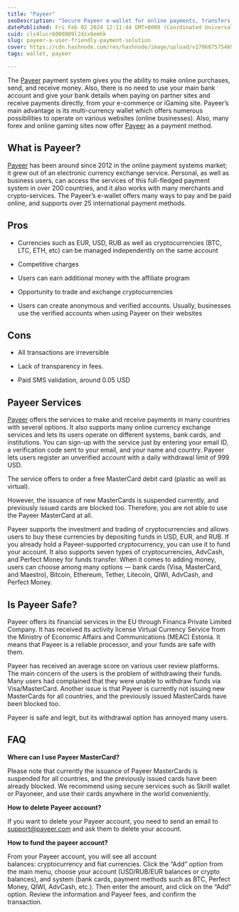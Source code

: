 ```yaml
---
title: "Payeer"
seoDescription: "Secure Payeer e-wallet for online payments, transfers, and crypto trading. Supports 25+ methods in 200+ countries without bank details"
datePublished: Fri Feb 02 2024 12:11:44 GMT+0000 (Coordinated Universal Time)
cuid: cls4lucr6000809l2dzx6emhk
slug: payeer-a-user-friendly-payment-solution
cover: https://cdn.hashnode.com/res/hashnode/image/upload/v1706875754693/c7759f78-f142-4ee0-a4d8-47a883c01764.jpeg
tags: wallet, payeer

---
```


The [Payeer](https://dollarpesa.com/payeer-wallet-review-sign-up-log-in-verification-fees-security/) payment system gives you the ability to make online purchases, send, and receive money. Also, there is no need to use your main bank account and give your bank details when paying on partner sites and receive payments directly, from your e-commerce or iGaming site. Payeer’s main advantage is its multi-currency wallet which offers numerous possibilities to operate on various websites (online businesses). Also, many forex and online gaming sites now offer [Payeer](https://dollarpesa.com/payeer-wallet-review-sign-up-log-in-verification-fees-security/) as a payment method.

## **What is Payeer?**

[Payeer](https://dollarpesa.com/payeer-wallet-review-sign-up-log-in-verification-fees-security/) has been around since 2012 in the online payment systems market; it grew out of an electronic currency exchange service. Personal, as well as business users, can access the services of this full-fledged payment system in over 200 countries, and it also works with many merchants and crypto-services. The Payeer’s e-wallet offers many ways to pay and be paid online, and supports over 25 international payment methods.

## **Pros**

* Currencies such as EUR, USD, RUB as well as cryptocurrencies (BTC, LTC, ETH, etc) can be managed independently on the same account
    
* Competitive charges
    
* Users can earn additional money with the affiliate program
    
* Opportunity to trade and exchange cryptocurrencies
    
* Users can create anonymous and verified accounts. Usually, businesses use the verified accounts when using Payeer on their websites
    

## **Cons**

* All transactions are irreversible
    
* Lack of transparency in fees.
    
* Paid SMS validation, around 0.05 USD
    

## **Payeer Services**

[Payeer](https://play.google.com/store/apps/details?id=com.payeer&hl=en&gl=US) offers the services to make and receive payments in many countries with several options. It also supports many online currency exchange services and lets its users operate on different systems, bank cards, and institutions. You can sign-up with the service just by entering your email ID, a verification code sent to your email, and your name and country. Payeer lets users register an unverified account with a daily withdrawal limit of 999 USD. 

The service offers to order a free MasterCard debit card (plastic as well as virtual). 

However, the issuance of new MasterCards is suspended currently, and previously issued cards are blocked too. Therefore, you are not able to use the Payeer MasterCard at all. 

Payeer supports the investment and trading of cryptocurrencies and allows users to buy these currencies by depositing funds in USD, EUR, and RUB. If you already hold a Payeer-supported cryptocurrency, you can use it to fund your account. It also supports seven types of cryptocurrencies, AdvCash, and Perfect Money for funds transfer. When it comes to adding money, users can choose among many options — bank cards (Visa, MasterCard, and Maestro), Bitcoin, Ethereum, Tether, Litecoin, QIWI, AdvCash, and Perfect Money.

## **Is Payeer Safe?**

Payeer offers its financial services in the EU through Financa Private Limited Company. It has received its activity license Virtual Currency Service from the Ministry of Economic Affairs and Communications (MEAC) Estonia. It means that Payeer is a reliable processor, and your funds are safe with them.

Payeer has received an average score on various user review platforms. The main concern of the users is the problem of withdrawing their funds. Many users had complained that they were unable to withdraw funds via Visa/MasterCard. Another issue is that Payeer is currently not issuing new MasterCards for all countries, and the previously issued MasterCards have been blocked too. 

Payeer is safe and legit, but its withdrawal option has annoyed many users.

## **FAQ**

**Where can I use Payeer MasterCard?**

Please note that currently the issuance of Payeer MasterCards is suspended for all countries, and the previously issued cards have been already blocked. We recommend using secure services such as Skrill wallet or Payoneer, and use their cards anywhere in the world conveniently.

**How to delete Payeer account?**

If you want to delete your Payeer account, you need to send an email to [support@payeer.com](mailto:support@payeer.com) and ask them to delete your account.

**How to fund the payeer account?**

From your Payeer account, you will see all account balances: cryptocurrency and fiat currencies. Click the “Add” option from the main menu, choose your account (USD/RUB/EUR balances or crypto balances), and system (bank cards, payment methods such as BTC, Perfect Money, QIWI, AdvCash, etc.). Then enter the amount, and click on the “Add” option. Review the information and Payeer fees, and confirm the transaction.